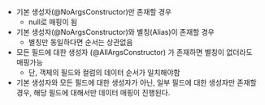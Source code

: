 - 기본 생성자(@NoArgsConstructor)만 존재할 경우
    - null로 매핑이 됨
- 기본 생성자(@NoArgsConstructor)와 별칭(Alias)이 존재할 경우
    - 별칭만 동일하다면 순서는 상관없음
- 모든 필드에 대한 생성자 (@AllArgsConstructor) 가 존재하면 별칭이 없더라도 매핑가능
    - 단, 객체의 필드와 컬럼의 데이터 순서가 일치해야함
- 기본 생성자와 모든 필드에 대한 생성자가 아닌, 일부 필드에 대한 생성자만 존재할 경우, 해당 필드에 대해서만 데이터 매핑이 진행된다.
